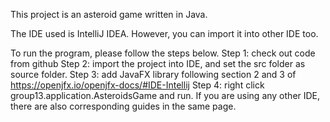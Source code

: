 This project is an asteroid game written in Java.

The IDE used is IntelliJ IDEA. However, you can import it into other IDE too.

To run the program, please follow the steps below.
    Step 1: check out code from github
    Step 2: import the project into IDE, and set the src folder as source folder.
    Step 3: add JavaFX library following section 2 and 3 of https://openjfx.io/openjfx-docs/#IDE-Intellij
    Step 4: right click group13.application.AsteroidsGame and run.
If you are using any other IDE, there are also corresponding guides in the same page.
